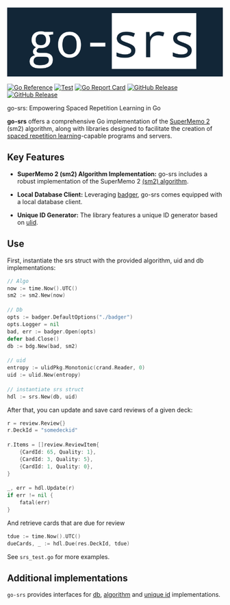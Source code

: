<p align="center"><img alt="go-srs" src="logo.png"/></p>

[![Go Reference](https://pkg.go.dev/badge/github.com/revelaction/go-srs)](https://pkg.go.dev/github.com/revelaction/go-srs)
[![Test](https://github.com/revelaction/go-srs/actions/workflows/test.yml/badge.svg)](https://github.com/revelaction/go-srs/actions/workflows/test.yml)
[![Go Report Card](https://goreportcard.com/badge/github.com/revelaction/go-srs)](https://goreportcard.com/report/github.com/revelaction/go-srs)
[![GitHub Release](https://img.shields.io/github/v/release/revelaction/go-srs?style=flat)]()
[![GitHub Release](https://img.shields.io/badge/built_with-Go-00ADD8.svg?style=flat)]() 

go-srs: Empowering Spaced Repetition Learning in Go

**go-srs** offers a comprehensive Go implementation of the [SuperMemo 2](https://www.supermemo.com/english/ol/sm2.htm) (sm2) algorithm, along with libraries designed to facilitate the creation of [spaced repetition
learning](https://en.wikipedia.org/wiki/Spaced_repetition)-capable programs and servers.

## Key Features 

- **SuperMemo 2 (sm2) Algorithm Implementation:** go-srs includes a robust implementation of the SuperMemo 2 [(sm2) algorithm](algo/sm2/sm2.go).

- **Local Database Client:** Leveraging [badger](https://github.com/outcaste-io/badger), go-srs comes equipped with a local database client.

- **Unique ID Generator:** The library features a unique ID generator based on [ulid](https://github.com/oklog/ulid).

## Use

First, instantiate the srs struct with the provided algorithm, uid and db implementations:

```go
// Algo
now := time.Now().UTC()
sm2 := sm2.New(now)

// Db
opts := badger.DefaultOptions("./badger")
opts.Logger = nil
bad, err := badger.Open(opts)
defer bad.Close()
db := bdg.New(bad, sm2)

// uid
entropy := ulidPkg.Monotonic(crand.Reader, 0)
uid := ulid.New(entropy)

// instantiate srs struct
hdl := srs.New(db, uid)
```


After that, you can update and save card reviews of a given deck:

```go
r = review.Review{}
r.DeckId = "somedeckid"

r.Items = []review.ReviewItem{
    {CardId: 65, Quality: 1},
    {CardId: 3, Quality: 5},
    {CardId: 1, Quality: 0},
}

_, err = hdl.Update(r)
if err != nil {
    fatal(err)
}
```


And retrieve cards that are due for review

```go
tdue := time.Now().UTC()
dueCards, _ := hdl.Due(res.DeckId, tdue)
```


See `srs_test.go` for more examples.

## Additional implementations

`go-srs` provides interfaces for [db](db/db.go), [algorithm](algo/algo.go) and
[unique id](uid/uid.go) implementations.

